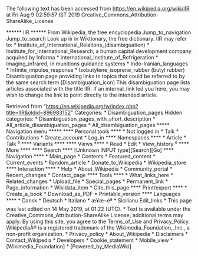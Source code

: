 The following text has been accessed from https://en.wikipedia.org/wiki/IIR at Fri Aug 9 02:59:57 IST 2019
Creative_Commons_Attribution-ShareAlike_License




















****** IIR ******
From Wikipedia, the free encyclopedia
Jump_to_navigation Jump_to_search
 Look up iir in Wiktionary, the free dictionary.
IIR may refer to:
    * Institute_of_International_Relations_(disambiguation)
    * Institute_for_International_Research, a human capital development company
      acquired by Informa
    * International_Institute_of_Refrigeration
    * Imaging_infrared, in munitions guidance systems
    * Indo-Iranian_languages
    * Infinite_impulse_response
    * Isobutylene_isoprene_rubber (butyl rubber)
                      Disambiguation page providing links to topics that could
                      be referred to by the same search term
[Disambiguation_icon] This disambiguation page lists articles associated with
                      the title IIR.
                      If an internal_link led you here, you may wish to change
                      the link to point directly to the intended article.

Retrieved from "https://en.wikipedia.org/w/index.php?title=IIR&oldid=896983152"
Categories:
    * Disambiguation_pages
Hidden categories:
    * Disambiguation_pages_with_short_description
    * All_article_disambiguation_pages
    * All_disambiguation_pages
***** Navigation menu *****
**** Personal tools ****
    * Not logged in
    * Talk
    * Contributions
    * Create_account
    * Log_in
**** Namespaces ****
    * Article
    * Talk
⁰
**** Variants ****
**** Views ****
    * Read
    * Edit
    * View_history
⁰
**** More ****
**** Search ****
[Unknown INPUT type][Search][Go]
**** Navigation ****
    * Main_page
    * Contents
    * Featured_content
    * Current_events
    * Random_article
    * Donate_to_Wikipedia
    * Wikipedia_store
**** Interaction ****
    * Help
    * About_Wikipedia
    * Community_portal
    * Recent_changes
    * Contact_page
**** Tools ****
    * What_links_here
    * Related_changes
    * Upload_file
    * Special_pages
    * Permanent_link
    * Page_information
    * Wikidata_item
    * Cite_this_page
**** Print/export ****
    * Create_a_book
    * Download_as_PDF
    * Printable_version
**** Languages ****
    * Dansk
    * Deutsch
    * Italiano
    * æ¥æ¬èª
    * Sicilianu
Edit_links
    * This page was last edited on 14 May 2019, at 01:22 (UTC).
    * Text is available under the Creative_Commons_Attribution-ShareAlike
      License; additional terms may apply. By using this site, you agree to the
      Terms_of_Use and Privacy_Policy. WikipediaÂ® is a registered trademark of
      the Wikimedia_Foundation,_Inc., a non-profit organization.
    * Privacy_policy
    * About_Wikipedia
    * Disclaimers
    * Contact_Wikipedia
    * Developers
    * Cookie_statement
    * Mobile_view
    * [Wikimedia_Foundation]
    * [Powered_by_MediaWiki]

